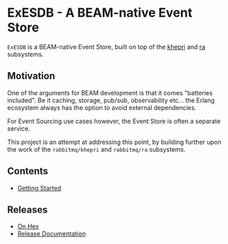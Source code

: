 # ExESDB - A BEAM-native Event Store

`ExESDB` is a BEAM-native Event Store, built on top of the [khepri](https://github.com/rabbitmq/khepri) and [ra](https://github.com/rabbitmq/ra) subsystems.

## Motivation

One of the arguments for BEAM development is that it comes "batteries included". Be it caching, storage, pub/sub, observability etc... the Erlang ecosystem always has the option to avoid external dependencies.

For Event Sourcing use cases however, the Event Store is often a separate service.

This project is an attempt at addressing this point, by building further upon the work of the `rabbitmq/khepri` and `rabbitmq/ra` subsystems.

## Contents

- [Getting Started](system/guides/getting_started.md)

## Releases

- [On Hex](https://hex.pm/packages/ex_esdb)
- [Release Documentation](https://hexdocs.pm/ex_esdb/index.html)
